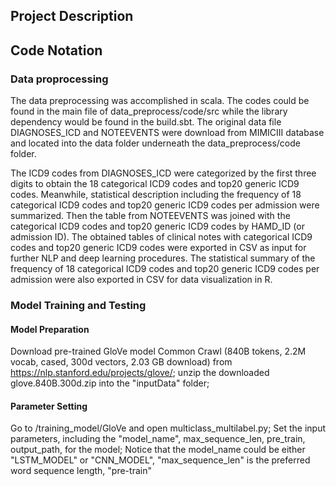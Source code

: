 ## Project Description 


## Code Notation 

### Data proprocessing

The data preprocessing was accomplished in scala. The codes could be found in the main file of data_preprocess/code/src while the library dependency would be found in the build.sbt. The original data file DIAGNOSES_ICD and NOTEEVENTS were download from MIMICIII database and located into the data folder underneath the data_preprocess/code folder.

The ICD9 codes from DIAGNOSES_ICD were categorized by the first three digits to obtain the 18 categorical ICD9 codes and top20 generic ICD9 codes. Meanwhile, statistical description including the frequency of 18 categorical ICD9 codes and top20 generic ICD9 codes per admission were summarized. Then the table from NOTEEVENTS was joined with the categorical ICD9 codes and top20 generic ICD9 codes by HAMD_ID (or admission ID). The obtained tables of clinical notes with categorical ICD9 codes and top20 generic ICD9 codes were exported in CSV as input for further NLP and deep learning procedures. The statistical summary of the frequency of 18 categorical ICD9 codes and top20 generic ICD9 codes per admission were also exported in CSV for data visualization in R. 

### Model Training and Testing
#### Model Preparation
Download pre-trained GloVe model Common Crawl (840B tokens, 2.2M vocab, cased, 300d vectors, 2.03 GB download) from https://nlp.stanford.edu/projects/glove/; unzip the downloaded glove.840B.300d.zip into the "inputData" folder;
#### Parameter Setting
Go to /training_model/GloVe and open multiclass_multilabel.py; Set the input parameters, including the "model_name", max_sequence_len, pre_train, output_path, for the model; Notice that the model_name could be either "LSTM_MODEL" or "CNN_MODEL", "max_sequence_len" is the preferred word sequence length, "pre-train" 
#### 
